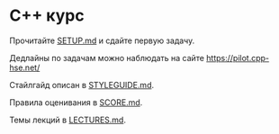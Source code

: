 # С++ курс

Прочитайте [SETUP.md](SETUP.md) и сдайте первую задачу.

Дедлайны по задачам можно наблюдать на сайте https://pilot.cpp-hse.net/

Стайлгайд описан в [STYLEGUIDE.md](STYLEGUIDE.md).

Правила оценивания в [SCORE.md](SCORE.md).

Темы лекций в [LECTURES.md](LECTURES.md).
